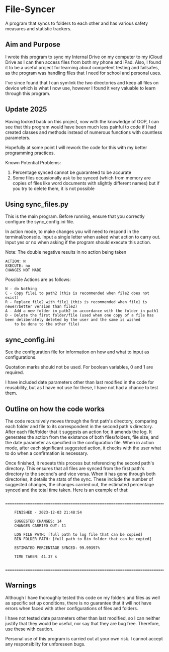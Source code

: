# File-Syncer
A program that syncs to folders to each other and has various safety measures and statistic trackers.

## Aim and Purpose
I wrote this program to sync my Internal Drive on my computer to my iCloud Drive as I can then access files from both my phone and iPad. Also, I found it to be a useful project for learning about competent testing and failsafes, as the program was handling files that I need for school and personal uses.

I've since found that I can symlink the two directories and keep all files on device which is what I now use, however I found it very valuable to learn through this program.

## Update 2025
Having looked back on this project, now with the knowledge of OOP, I can see that this program would have been much less painful to code if I had created classes and methods instead of numerous functions with countless parameters.

Hopefully at some point I will rework the code for this with my better programming practices.

Known Potential Problems:
1. Percentage synced cannot be guaranteed to be accurate
2. Some files occasionally ask to be synced (which from memory are copies of files like word documents with slightly different names) but if you try to delete them, it is not possible

## Using sync_files.py
This is the main program. Before running, ensure that you correctly configure the sync_config.ini file.

In action mode, to make changes you will need to respond in the terminal/console. Input a single letter when asked what action to carry out. Input yes or no when asking if the program should execute this action.

Note: The double negative results in no action being taken

    ACTION: N
    EXECUTE: no
    CHANGES NOT MADE

Possible Actions are as follows:

    N - do Nothing
    C - Copy file1 to path2 (this is recommended when file2 does not exist)
    R - Replace file2 with file1 (this is recommended when file1 is newer/better version than file2)
    A - Add a new folder in path2 in accordance with the folder in path1
    D - Delete the first folder/file (used when one copy of a file has been deliberately deleted by the user and the same is wished
        to be done to the other file)

## sync_config.ini
See the configuration file for information on how and what to input as configurations.

Quotation marks should not be used. For boolean variables, 0 and 1 are required.

I have included date parameters other than last modified in the code for reusability, but as I have not use for these, I have not had a chance to test them.

## Outline on how the code works

The code recursively moves through the first path's directory, comparing each folder and file to its correspondent in the second path's directory. 
After each file/folder that it suggests an action for, it amends the log. 
It generates the action from the existance of both files/folders, file size, and the date parameter as specified in the configuration file. 
When in action mode, after each significant suggested action, it checks with the user what to do when a confirmation is necessary.

Once finished, it repeats this process but referencing the second path's directory. This ensures that all files are synced from the first path's directory to the second's and vice versa.
When it has gone through both directories, it details the stats of the sync. These include the number of suggested changes, the changes carried out, the estimated percentage synced and the total time taken. Here is an example of that:

        ==========================================================================================================================

        FINISHED - 2023-12-03 21:48:54

        SUGGESTED CHANGES: 14
        CHANGES CARRIED OUT: 11

        LOG FILE PATH: [full path to log file that can be copied]
        BIN FOLDER PATH: [full path to Bin folder that can be copied]

        ESTIMATED PERCENTAGE SYNCED: 99.99397%

        TIME TAKEN: 41.37 s

        ==========================================================================================================================



## Warnings
Although I have thoroughly tested this code on my folders and files as well as specific set up conditions, there is no guarantee that it will not have errors when faced with other configurations of files and folders.

I have not tested date parameters other than last modified, so I can neither justify that they would be useful, nor say that they are bug free. Therefore, use these with caution.

Personal use of this program is carried out at your own risk. I cannot accept any responsibilty for unforeseen bugs.

